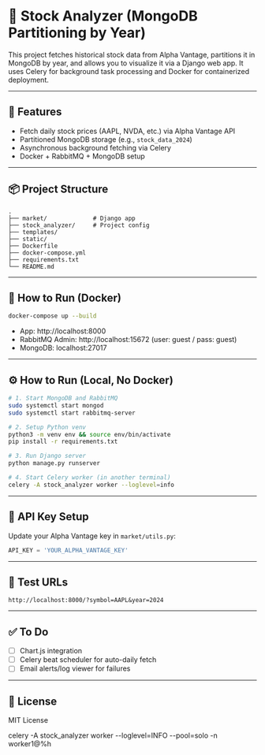 # 🧠 Stock Analyzer (MongoDB Partitioning by Year)

This project fetches historical stock data from Alpha Vantage, partitions it in MongoDB by year, and allows you to visualize it via a Django web app. It uses Celery for background task processing and Docker for containerized deployment.

---

## 🚀 Features
- Fetch daily stock prices (AAPL, NVDA, etc.) via Alpha Vantage API
- Partitioned MongoDB storage (e.g., `stock_data_2024`)
- Asynchronous background fetching via Celery
- Docker + RabbitMQ + MongoDB setup

---

## 📦 Project Structure
```
.
├── market/             # Django app
├── stock_analyzer/     # Project config
├── templates/
├── static/
├── Dockerfile
├── docker-compose.yml
├── requirements.txt
└── README.md
```

---

## 🔧 How to Run (Docker)
```bash
docker-compose up --build
```

- App: http://localhost:8000
- RabbitMQ Admin: http://localhost:15672  (user: guest / pass: guest)
- MongoDB: localhost:27017

---

## ⚙️ How to Run (Local, No Docker)
```bash
# 1. Start MongoDB and RabbitMQ
sudo systemctl start mongod
sudo systemctl start rabbitmq-server

# 2. Setup Python venv
python3 -m venv env && source env/bin/activate
pip install -r requirements.txt

# 3. Run Django server
python manage.py runserver

# 4. Start Celery worker (in another terminal)
celery -A stock_analyzer worker --loglevel=info
```

---

## 🔑 API Key Setup
Update your Alpha Vantage key in `market/utils.py`:
```python
API_KEY = 'YOUR_ALPHA_VANTAGE_KEY'
```

---

## 🧪 Test URLs
```url
http://localhost:8000/?symbol=AAPL&year=2024
```

---

## ✅ To Do
- [ ] Chart.js integration
- [ ] Celery beat scheduler for auto-daily fetch
- [ ] Email alerts/log viewer for failures

---

## 📃 License
MIT License

celery -A stock_analyzer worker --loglevel=INFO --pool=solo -n worker1@%h